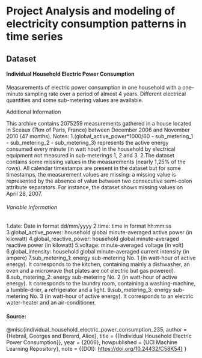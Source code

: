 # Project Analysis and modeling of electricity consumption patterns in time series

## Dataset

#### Individual Household Electric Power Consumption

Measurements of electric power consumption in one household with a one-minute sampling rate over a period of almost 4 years. Different electrical quantities and some sub-metering values are available.

Additional Information

This archive contains 2075259 measurements gathered in a house located in Sceaux (7km of Paris, France) between December 2006 and November 2010 (47 months).
Notes: 
1.(global_active_power*1000/60 - sub_metering_1 - sub_metering_2 - sub_metering_3) represents the active energy consumed every minute (in watt hour) in the household by electrical equipment not measured in sub-meterings 1, 2 and 3.
2.The dataset contains some missing values in the measurements (nearly 1,25% of the rows). All calendar timestamps are present in the dataset but for some timestamps, the measurement values are missing: a missing value is represented by the absence of value between two consecutive semi-colon attribute separators. For instance, the dataset shows missing values on April 28, 2007.

###### Variable Information

1.date: Date in format dd/mm/yyyy
2.time: time in format hh:mm:ss
3.global_active_power: household global minute-averaged active power (in kilowatt)
4.global_reactive_power: household global minute-averaged reactive power (in kilowatt)
5.voltage: minute-averaged voltage (in volt)
6.global_intensity: household global minute-averaged current intensity (in ampere)
7.sub_metering_1: energy sub-metering No. 1 (in watt-hour of active energy). It corresponds to the kitchen, containing mainly a dishwasher, an oven and a microwave (hot plates are not electric but gas powered).
8.sub_metering_2: energy sub-metering No. 2 (in watt-hour of active energy). It corresponds to the laundry room, containing a washing-machine, a tumble-drier, a refrigerator and a light.
9.sub_metering_3: energy sub-metering No. 3 (in watt-hour of active energy). It corresponds to an electric water-heater and an air-conditioner.

#### Source: 
@misc{individual_household_electric_power_consumption_235,
  author       = {Hebrail, Georges and Berard, Alice},
  title        = {{Individual Household Electric Power Consumption}},
  year         = {2006},
  howpublished = {UCI Machine Learning Repository},
  note         = {{DOI}: https://doi.org/10.24432/C58K54}
}